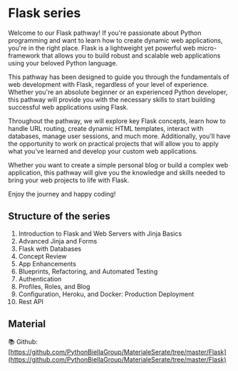 # Flask series

Welcome to our Flask pathway! If you're passionate about Python programming and want to learn how to create dynamic web applications, you're in the right place. Flask is a lightweight yet powerful web micro-framework that allows you to build robust and scalable web applications using your beloved Python language.

This pathway has been designed to guide you through the fundamentals of web development with Flask, regardless of your level of experience. Whether you're an absolute beginner or an experienced Python developer, this pathway will provide you with the necessary skills to start building successful web applications using Flask.

Throughout the pathway, we will explore key Flask concepts, learn how to handle URL routing, create dynamic HTML templates, interact with databases, manage user sessions, and much more. Additionally, you'll have the opportunity to work on practical projects that will allow you to apply what you've learned and develop your custom web applications.

Whether you want to create a simple personal blog or build a complex web application, this pathway will give you the knowledge and skills needed to bring your web projects to life with Flask.

Enjoy the journey and happy coding!


## Structure of the series
1. Introduction to Flask and Web Servers with Jinja Basics
2. Advanced Jinja and Forms
3. Flask with Databases
4. Concept Review
5. App Enhancements
6. Blueprints, Refactoring, and Automated Testing
7. Authentication
8. Profiles, Roles, and Blog
9. Configuration, Heroku, and Docker: Production Deployment
10. Rest API

## Material
📚 Github: [https://github.com/PythonBiellaGroup/MaterialeSerate/tree/master/Flask](https://github.com/PythonBiellaGroup/MaterialeSerate/tree/master/Flask)


